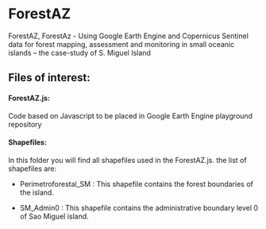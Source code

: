# ForestAZ
ForestAZ, ForestAz - Using Google Earth Engine and Copernicus Sentinel data for forest mapping, assessment and monitoring in small oceanic islands – the case-study of S. Miguel Island 

## Files of interest:

#### ForestAZ.js:
 Code based on Javascript to be placed in Google Earth Engine playground repository
#### Shapefiles:
 In this folder you will find all shapefiles used in the ForestAZ.js.
 the list of shapefiles are:
 - Perimetroforestal_SM : This shapefile contains the forest boundaries of the island.

 - SM_Admin0 : This shapefile contains the administrative boundary level 0 of Sao Miguel island.